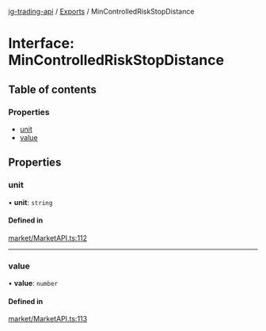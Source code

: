 [ig-trading-api](../README.md) / [Exports](../modules.md) / MinControlledRiskStopDistance

# Interface: MinControlledRiskStopDistance

## Table of contents

### Properties

- [unit](MinControlledRiskStopDistance.md#unit)
- [value](MinControlledRiskStopDistance.md#value)

## Properties

### unit

• **unit**: `string`

#### Defined in

[market/MarketAPI.ts:112](https://github.com/bennycode/ig-trading-api/blob/0c7d281/src/market/MarketAPI.ts#L112)

---

### value

• **value**: `number`

#### Defined in

[market/MarketAPI.ts:113](https://github.com/bennycode/ig-trading-api/blob/0c7d281/src/market/MarketAPI.ts#L113)
